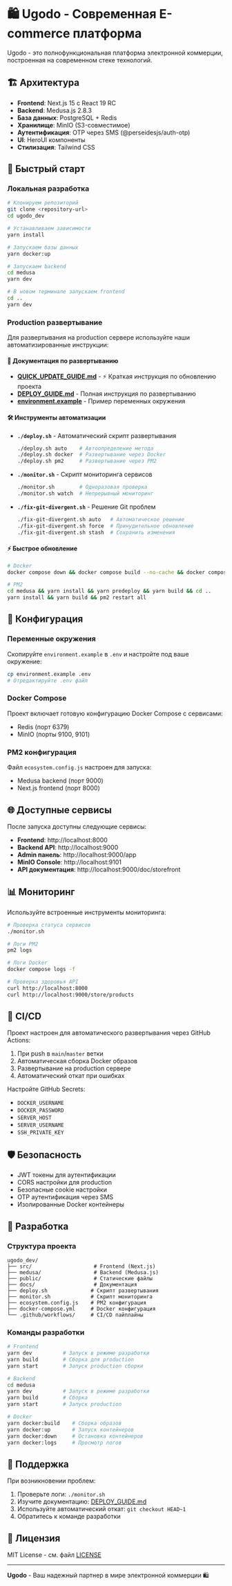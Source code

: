 # 🛍️ Ugodo - Современная E-commerce платформа

Ugodo - это полнофункциональная платформа электронной коммерции, построенная на современном стеке технологий.

## 🏗️ Архитектура

- **Frontend**: Next.js 15 с React 19 RC
- **Backend**: Medusa.js 2.8.3 
- **База данных**: PostgreSQL + Redis
- **Хранилище**: MinIO (S3-совместимое)
- **Аутентификация**: OTP через SMS (@perseidesjs/auth-otp)
- **UI**: HeroUI компоненты
- **Стилизация**: Tailwind CSS

## 🚀 Быстрый старт

### Локальная разработка

```bash
# Клонируем репозиторий
git clone <repository-url>
cd ugodo_dev

# Устанавливаем зависимости
yarn install

# Запускаем базы данных
yarn docker:up

# Запускаем backend
cd medusa
yarn dev

# В новом терминале запускаем frontend
cd ..
yarn dev
```

### Production развертывание

Для развертывания на production сервере используйте наши автоматизированные инструкции:

#### 📖 Документация по развертыванию

- **[QUICK_UPDATE_GUIDE.md](./QUICK_UPDATE_GUIDE.md)** - ⚡ Краткая инструкция по обновлению проекта
- **[DEPLOY_GUIDE.md](./DEPLOY_GUIDE.md)** - Полная инструкция по развертыванию
- **[environment.example](./environment.example)** - Пример переменных окружения

#### 🛠️ Инструменты автоматизации

- **`./deploy.sh`** - Автоматический скрипт развертывания
  ```bash
  ./deploy.sh auto    # Автоопределение метода
  ./deploy.sh docker  # Развертывание через Docker
  ./deploy.sh pm2     # Развертывание через PM2
  ```

- **`./monitor.sh`** - Скрипт мониторинга сервисов
  ```bash
  ./monitor.sh        # Одноразовая проверка
  ./monitor.sh watch  # Непрерывный мониторинг
  ```

- **`./fix-git-divergent.sh`** - Решение Git проблем
  ```bash
  ./fix-git-divergent.sh auto   # Автоматическое решение
  ./fix-git-divergent.sh force  # Принудительное обновление
  ./fix-git-divergent.sh stash  # Сохранить изменения
  ```

#### ⚡ Быстрое обновление

```bash
# Docker
docker compose down && docker compose build --no-cache && docker compose up -d

# PM2
cd medusa && yarn install && yarn predeploy && yarn build && cd ..
yarn install && yarn build && pm2 restart all
```

## 🔧 Конфигурация

### Переменные окружения

Скопируйте `environment.example` в `.env` и настройте под ваше окружение:

```bash
cp environment.example .env
# Отредактируйте .env файл
```

### Docker Compose

Проект включает готовую конфигурацию Docker Compose с сервисами:
- Redis (порт 6379)
- MinIO (порты 9100, 9101)

### PM2 конфигурация

Файл `ecosystem.config.js` настроен для запуска:
- Medusa backend (порт 9000)
- Next.js frontend (порт 8000)

## 🌐 Доступные сервисы

После запуска доступны следующие сервисы:

- **Frontend**: http://localhost:8000
- **Backend API**: http://localhost:9000
- **Admin панель**: http://localhost:9000/app
- **MinIO Console**: http://localhost:9101
- **API документация**: http://localhost:9000/doc/storefront

## 📊 Мониторинг

Используйте встроенные инструменты мониторинга:

```bash
# Проверка статуса сервисов
./monitor.sh

# Логи PM2
pm2 logs

# Логи Docker
docker compose logs -f

# Проверка здоровья API
curl http://localhost:8000
curl http://localhost:9000/store/products
```

## 🔄 CI/CD

Проект настроен для автоматического развертывания через GitHub Actions:

1. При push в `main`/`master` ветки
2. Автоматическая сборка Docker образов
3. Развертывание на production сервере
4. Автоматический откат при ошибках

Настройте GitHub Secrets:
- `DOCKER_USERNAME`
- `DOCKER_PASSWORD`
- `SERVER_HOST`
- `SERVER_USERNAME`
- `SSH_PRIVATE_KEY`

## 🛡️ Безопасность

- JWT токены для аутентификации
- CORS настройки для production
- Безопасные cookie настройки
- OTP аутентификация через SMS
- Изолированные Docker контейнеры

## 📝 Разработка

### Структура проекта

```
ugodo_dev/
├── src/                    # Frontend (Next.js)
├── medusa/                 # Backend (Medusa.js)
├── public/                 # Статические файлы
├── docs/                   # Документация
├── deploy.sh              # Скрипт развертывания
├── monitor.sh             # Скрипт мониторинга
├── ecosystem.config.js    # PM2 конфигурация
├── docker-compose.yml     # Docker конфигурация
└── .github/workflows/     # CI/CD пайплайны
```

### Команды разработки

```bash
# Frontend
yarn dev          # Запуск в режиме разработки
yarn build        # Сборка для production
yarn start        # Запуск production сборки

# Backend
cd medusa
yarn dev          # Запуск в режиме разработки
yarn build        # Сборка
yarn start        # Запуск production

# Docker
yarn docker:build    # Сборка образов
yarn docker:up       # Запуск контейнеров
yarn docker:down     # Остановка контейнеров
yarn docker:logs     # Просмотр логов
```

## 🤝 Поддержка

При возникновении проблем:

1. Проверьте логи: `./monitor.sh`
2. Изучите документацию: [DEPLOY_GUIDE.md](./DEPLOY_GUIDE.md)
3. Используйте автоматический откат: `git checkout HEAD~1`
4. Обратитесь к команде разработки

## 📄 Лицензия

MIT License - см. файл [LICENSE](./LICENSE)

---

**Ugodo** - Ваш надежный партнер в мире электронной коммерции 🛍️ 
